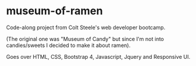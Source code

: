 # museum-of-ramen

Code-along project from Colt Steele's web developer bootcamp.

(The original one was "Museum of Candy" but since I'm not into candies/sweets I decided to make it about ramen).

Goes over HTML, CSS, Bootstrap 4, Javascript, Jquery and Responsive UI.
